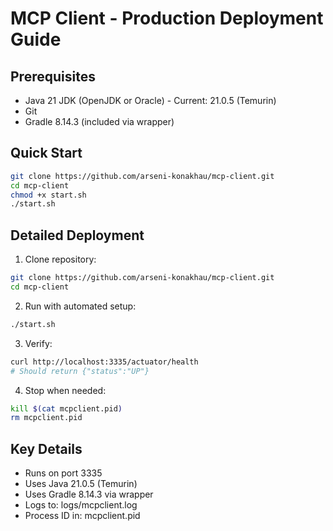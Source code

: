 # MCP Client - Production Deployment Guide

## Prerequisites
- Java 21 JDK (OpenJDK or Oracle) - Current: 21.0.5 (Temurin)
- Git
- Gradle 8.14.3 (included via wrapper)

## Quick Start
```bash
git clone https://github.com/arseni-konakhau/mcp-client.git
cd mcp-client
chmod +x start.sh
./start.sh
```

## Detailed Deployment

1. Clone repository:
```bash
git clone https://github.com/arseni-konakhau/mcp-client.git
cd mcp-client
```

2. Run with automated setup:
```bash
./start.sh
```

3. Verify:
```bash
curl http://localhost:3335/actuator/health
# Should return {"status":"UP"}
```

4. Stop when needed:
```bash
kill $(cat mcpclient.pid)
rm mcpclient.pid
```

## Key Details
- Runs on port 3335
- Uses Java 21.0.5 (Temurin)
- Uses Gradle 8.14.3 via wrapper
- Logs to: logs/mcpclient.log
- Process ID in: mcpclient.pid
